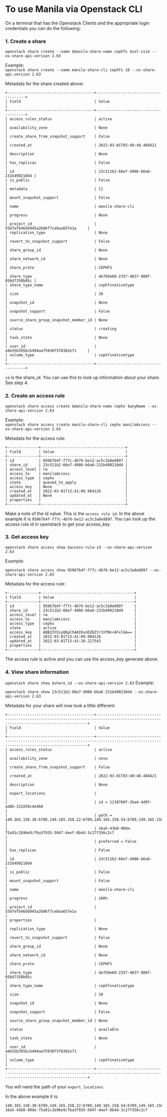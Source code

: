 # To use Manila via Openstack CLI

On a terminal  that has the Openstack Clients and the appropriate login credentials you can do the following:

### 1. Create a share

`openstack share create --name $manila-share-name cephfs $vol-size --os-share-api-version 2.63` 

Example:  
`openstack share create --name manila-share-cli cephfs 10 --os-share-api-version 2.63`

Metadata for the share created above: 

    +---------------------------------------+--------------------------------------+
    | Field                                 | Value                                |
    +---------------------------------------+--------------------------------------+
    | access_rules_status                   | active                               |
    | availability_zone                     | None                                 |
    | create_share_from_snapshot_support    | False                                |
    | created_at                            | 2022-03-01T03:40:48.468421           |
    | description                           | None                                 |
    | has_replicas                          | False                                |
    | id                                    | 23c511b2-66e7-4986-b6a6-231b490210d4 |
    | is_public                             | False                                |
    | metadata                              | {}                                   |
    | mount_snapshot_support                | False                                |
    | name                                  | manila-share-cli                     |
    | progress                              | None                                 |
    | project_id                            | 55d7efb46dd945a2b86f7ce8aa657e1a     |
    | replication_type                      | None                                 |
    | revert_to_snapshot_support            | False                                |
    | share_group_id                        | None                                 |
    | share_network_id                      | None                                 |
    | share_proto                           | CEPHFS                               |
    | share_type                            | de7b9e68-2357-4837-880f-858d7358b05c |
    | share_type_name                       | cephfsnativetype                     |
    | size                                  | 10                                   |
    | snapshot_id                           | None                                 |
    | snapshot_support                      | False                                |
    | source_share_group_snapshot_member_id | None                                 |
    | status                                | creating                             |
    | task_state                            | None                                 |
    | user_id                               | a9e55b395bcb494aaf5938f5f8382e71     |
    | volume_type                           | cephfsnativetype                     |
    +---------------------------------------+--------------------------------------+
`id` is the share_id. You can use this to look up information about your share. See step 4.


### 2. Create an access rule

`openstack share access create $manila-share-name cephx $anyName --os-share-api-version 2.63`

Example:  
`openstack share access create manila-share-cli cephx manilaAccess --os-share-api-version 2.63`

Metadata for the access rule: 

    +--------------+--------------------------------------+
    | Field        | Value                                |
    +--------------+--------------------------------------+
    | id           | 95067b4f-f77c-4b76-be12-ac5c3a8e8897 |
    | share_id     | 23c511b2-66e7-4986-b6a6-231b490210d4 |
    | access_level | rw                                   |
    | access_to    | manilaAccess                         |
    | access_type  | cephx                                |
    | state        | queued_to_apply                      |
    | access_key   | None                                 |
    | created_at   | 2022-03-01T13:41:09.984126           |
    | updated_at   | None                                 |
    | properties   |                                      |
    +--------------+--------------------------------------+

Make a note of the id value. This is the `access rule id`. In the above example it is `95067b4f-f77c-4b76-be12-ac5c3a8e8897`. You can look up the access rule id in openstack to get your access_key. 

### 3. Get access key

`openstack share access show $access-rule-id --os-share-api-version 2.63`

Example: 

`openstack share access show 95067b4f-f77c-4b76-be12-ac5c3a8e8897 --os-share-api-version 2.63`
    
Metadata for the access rule: 

    +--------------+------------------------------------------+
    | Field        | Value                                    |
    +--------------+------------------------------------------+
    | id           | 95067b4f-f77c-4b76-be12-ac5c3a8e8897     |
    | share_id     | 23c511b2-66e7-4986-b6a6-231b490210d4     |
    | access_level | rw                                       |
    | access_to    | manilaAccess                             |
    | access_type  | cephx                                    |
    | state        | active                                   |
    | access_key   | AQB2Ih5iyQKpChAAIKunDZ6Ztr1VfNn+AFxlGA== |
    | created_at   | 2022-03-01T13:41:09.984126               |
    | updated_at   | 2022-03-01T13:41:10.227543               |
    | properties   |                                          |
    +--------------+------------------------------------------+

The access rule is active and you can use the access_key generate above.     



### 4. View share information 


`openstack share show $share_id --os-share-api-version 2.63`
Example:  

`openstack share show 23c511b2-66e7-4986-b6a6-231b490210d4 --os-share-api-version 2.63` 

Metadata for your share will now look a little different: 

    +---------------------------------------+----------------------------------------------------------------------------------------------------------------------------------------+
    | Field                                 | Value                                                                                                                                  |
    +---------------------------------------+----------------------------------------------------------------------------------------------------------------------------------------+
    | access_rules_status                   | active                                                                                                                                 |
    | availability_zone                     | nova                                                                                                                                   |
    | create_share_from_snapshot_support    | False                                                                                                                                  |
    | created_at                            | 2022-03-01T03:40:48.468421                                                                                                             |
    | description                           | None                                                                                                                                   |
    | export_locations                      |                                                                                                                                        |
    |                                       | id = 1138760f-2ba4-4d9f-ad8b-312d39c4e4b8                                                                                              |
    |                                       | path = 149.165.158.38:6789,149.165.158.22:6789,149.165.158.54:6789,149.165.158.70:6789,149.165.158.86:6789:/volumes/_nogroup/1ca2d54e- |
    |                                       | 16a5-43b8-90de-75a91c1b96e9/fba3f935-5047-4eef-8b4d-3c27f356c2c7                                                                       |
    |                                       | preferred = False                                                                                                                      |
    | has_replicas                          | False                                                                                                                                  |
    | id                                    | 23c511b2-66e7-4986-b6a6-231b490210d4                                                                                                   |
    | is_public                             | False                                                                                                                                  |
    | mount_snapshot_support                | False                                                                                                                                  |
    | name                                  | manila-share-cli                                                                                                                       |
    | progress                              | 100%                                                                                                                                   |
    | project_id                            | 55d7efb46dd945a2b86f7ce8aa657e1a                                                                                                       |
    | properties                            |                                                                                                                                        |
    | replication_type                      | None                                                                                                                                   |
    | revert_to_snapshot_support            | False                                                                                                                                  |
    | share_group_id                        | None                                                                                                                                   |
    | share_network_id                      | None                                                                                                                                   |
    | share_proto                           | CEPHFS                                                                                                                                 |
    | share_type                            | de7b9e68-2357-4837-880f-858d7358b05c                                                                                                   |
    | share_type_name                       | cephfsnativetype                                                                                                                       |
    | size                                  | 10                                                                                                                                     |
    | snapshot_id                           | None                                                                                                                                   |
    | snapshot_support                      | False                                                                                                                                  |
    | source_share_group_snapshot_member_id | None                                                                                                                                   |
    | status                                | available                                                                                                                              |
    | task_state                            | None                                                                                                                                   |
    | user_id                               | a9e55b395bcb494aaf5938f5f8382e71                                                                                                       |
    | volume_type                           | cephfsnativetype                                                                                                                       |
    +---------------------------------------+----------------------------------------------------------------------------------------------------------------------------------------+

You will need the path of your `export_locations`

In the above example it is:  

    149.165.158.38:6789,149.165.158.22:6789,149.165.158.54:6789,149.165.158.70:6789,149.165.158.86:6789:/volumes/_nogroup/1ca2d54e-16a5-43b8-90de-75a91c1b96e9/fba3f935-5047-4eef-8b4d-3c27f356c2c7 
